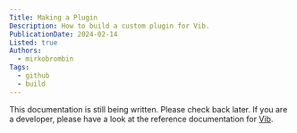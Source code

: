 ```yaml
---
Title: Making a Plugin
Description: How to build a custom plugin for Vib.
PublicationDate: 2024-02-14
Listed: true
Authors:
  - mirkobrombin
Tags:
  - github
  - build
---
```


This documentation is still being written. Please check back later.
If you are a developer, please have a look at the reference documentation for [Vib](https://dev-vib.vanillaos.org/).
